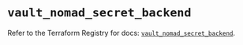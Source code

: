 # `vault_nomad_secret_backend`

Refer to the Terraform Registry for docs: [`vault_nomad_secret_backend`](https://registry.terraform.io/providers/hashicorp/vault/4.3.0/docs/resources/nomad_secret_backend).
